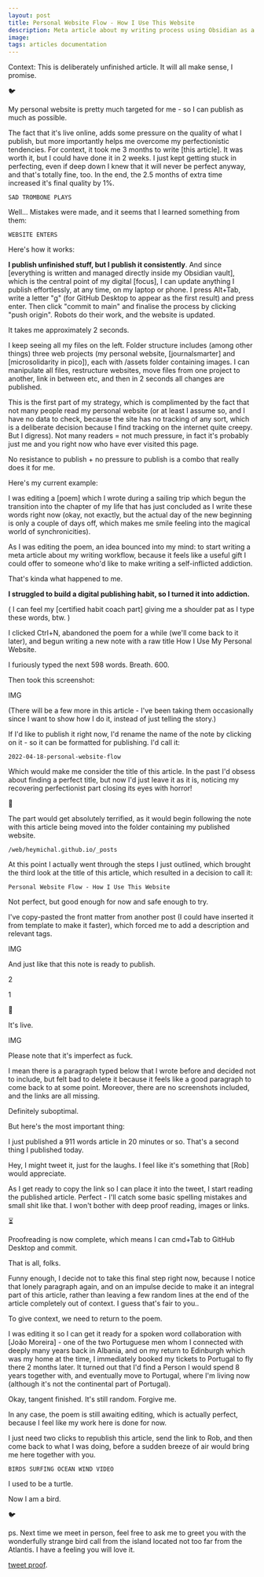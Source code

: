 ```yaml
---
layout: post
title: Personal Website Flow - How I Use This Website
description: Meta article about my writing process using Obsidian as a central point of my digital world.
image: 
tags: articles documentation
---
```


Context: This is deliberately unfinished article. It will all make sense, I promise.

<p>🐦</p>

My personal website is pretty much targeted for me - so I can publish as much as possible.

The fact that it's live online, adds some pressure on the quality of what I publish, but more importantly helps me overcome my perfectionistic tendencies. For context, it took me 3 months to write [this article]. It was worth it, but I could have done it in 2 weeks. I just kept getting stuck in perfecting, even if deep down I knew that it will never be perfect anyway, and that's totally fine, too. In the end, the 2.5 months of extra time increased it's final quality by 1%. 

```
SAD TROMBONE PLAYS
```

Well... Mistakes were made, and it seems that I learned something from them: 

```
WEBSITE ENTERS
```

Here's how it works:

**I publish unfinished stuff, but I publish it consistently**. And since [everything is written and managed directly inside my Obsidian vault], which is the central point of my digital [focus], I can update anything I publish effortlessly, at any time, on my laptop or phone. I press Alt+Tab, write a letter "g" (for GitHub Desktop to appear as the first result) and press enter. Then click "commit to main" and finalise the process by clicking "push origin". Robots do their work, and the website is updated.

It takes me approximately 2 seconds.

I keep seeing all my files on the left. Folder structure includes (among other things) three web projects (my personal website, [journalsmarter] and [microsolidarity in pico]), each with /assets folder containing images. I can manipulate all files, restructure websites, move files from one project to another, link in between etc, and then in 2 seconds all changes are published.

This is the first part of my strategy, which is complimented by the fact that not many people read my personal website (or at least I assume so, and I have no data to check, because the site has no tracking of any sort, which is a deliberate decision because I find tracking on the internet quite creepy. But I digress). Not many readers = not much pressure, in fact it's probably just me and you right now who have ever visited this page.

No resistance to publish + no pressure to publish is a combo that really does it for me.

Here's my current example:

I was editing a [poem] which I wrote during a sailing trip which begun the transition into the chapter of my life that has just concluded as I write these words right now (okay, not exactly, but the actual day of the new beginning is only a couple of days off, which makes me smile feeling into the magical world of synchronicities).

As I was editing the poem, an idea bounced into my mind: to start writing a meta article about my writing workflow, because it feels like a useful gift I could offer to someone who'd like to make writing a self-inflicted addiction.

That's kinda what happened to me.

**I struggled to build a digital publishing habit, so I turned it into addiction.** 

( I can feel my [certified habit coach part] giving me a shoulder pat as I type these words, btw. )

I clicked Ctrl+N, abandoned the poem for a while (we'll come back to it later), and begun writing a new note with a raw title How I Use My Personal Website.

I furiously typed the next 598 words. Breath. 600.

Then took this screenshot:

IMG

(There will be a few more in this article - I've been taking them occasionally since I want to show how I do it, instead of just telling the story.)

If I'd like to publish it right now, I'd rename the name of the note by clicking on it - so it can be formatted for publishing. I'd call it:

```
2022-04-18-personal-website-flow
```

Which would make me consider the title of this article. In the past I'd obsess about finding a perfect title, but now I'd just leave it as it is, noticing my recovering perfectionist part closing its eyes with horror! 

🙈 

The part would get absolutely terrified, as it would begin following the note with this article being moved into the folder containing my published website.

```
/web/heymichal.github.io/_posts
```

At this point I actually went through the steps I just outlined, which brought the third look at the title of this article, which resulted in a decision to call it:

```
Personal Website Flow - How I Use This Website
```

Not perfect, but good enough for now and safe enough to try.

I've copy-pasted the front matter from another post (I could have inserted it from template to make it faster), which forced me to add a description and relevant tags.

IMG

And just like that this note is ready to publish.

2

1

🚀

It's live.

IMG

Please note that it's imperfect as fuck. 

I mean there is a paragraph typed below that I wrote before and decided not to include, but felt bad to delete it because it feels like a good paragraph to come back to at some point. Moreover, there are no screenshots included, and the links are all missing. 

Definitely suboptimal.

But here's the most important thing:

I just published a 911 words article in 20 minutes or so. That's a second thing I published today.

Hey, I might tweet it, just for the laughs. I feel like it's something that [Rob] would appreciate.

As I get ready to copy the link so I can place it into the tweet, I start reading the published article. Perfect - I'll catch some basic spelling mistakes and small shit like that. I won't bother with deep proof reading, images or links.

⏳

Proofreading is now complete, which means I can cmd+Tab to GitHub Desktop and commit.

That is all, folks.

Funny enough, I decide not to take this final step right now, because I notice that lonely paragraph again, and on an impulse decide to make it an integral part of this article, rather than leaving a few random lines at the end of the article completely out of context. I guess that's fair to you..

To give context, we need to return to the poem.

I was editing it so I can get it ready for a spoken word collaboration with [João Moreira] - one of the two Portuguese men whom I connected with deeply many years back in Albania, and on my return to Edinburgh which was my home at the time, I immediately booked my tickets to Portugal to fly there 2 months later. It turned out that I'd find a Person I would spend 8 years together with, and eventually move to Portugal, where I'm living now (although it's not the continental part of Portugal).

Okay, tangent finished. It's still random. Forgive me.

In any case, the poem is still awaiting editing, which is actually perfect, because I feel like my work here is done for now.

I just need two clicks to republish this article, send the link to Rob, and then come back to what I was doing, before a sudden breeze of air would bring me here together with you.

```
BIRDS SURFING OCEAN WIND VIDEO
```

I used to be a turtle.

Now I am a bird.

🐦

ps. Next time we meet in person, feel free to ask me to greet you with the wonderfully strange bird call from the island located not too far from the Atlantis. I have a feeling you will love it.

[tweet proof](https://twitter.com/michalkorzonek/status/1516193384037502984?s=20&t=EoUU6kttWTMCyMREqxUf4A).








